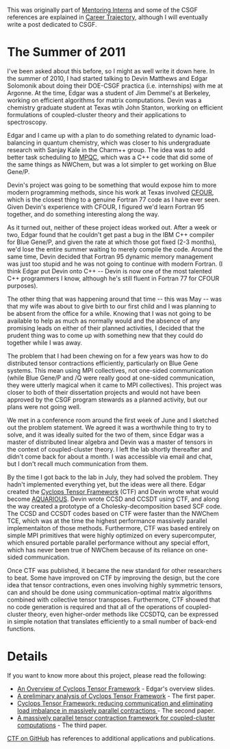 This was originally part of [Mentoring Interns](Mentoring_Interns.md) and some of the CSGF references are explained in [Career Trajectory](Career_Trajectory.md), although I will eventually write a post dedicated to CSGF.

# The Summer of 2011

I've been asked about this before, so I might as well write it down here.  In the summer of 2010, I had started talking to Devin Matthews and Edgar Solomonik about doing their DOE-CSGF practica (i.e. internships) with me at Argonne.  At the time, Edgar was a student of Jim Demmel's at Berkeley, working on efficient algorithms for matrix computations.  Devin was a chemistry graduate student at Texas wtih John Stanton, working on efficient formulations of coupled-cluster theory and their applications to spectroscopy.

Edgar and I came up with a plan to do something related to dynamic load-balancing in quantum chemistry, which was closer to his undergraduate research with Sanjay Kale in the Charm++ group.  The idea was to add better task scheduling to [MPQC](https://mpqc.org/), which was a C++ code that did some of the same things as NWChem, but was a lot simpler to get working on Blue Gene/P.

Devin's project was going to be something that would expose him to more modern programming methods, since his work at Texas involved [CFOUR](http://www.cfour.de/), which is the closest thing to a genuine Fortran 77 code as I have ever seen.  Given Devin's experience with CFOUR, I figured we'd learn Fortran 95 together, and do something interesting along the way.

As it turned out, neither of these project ideas worked out.  After a week or two, Edgar found that he couldn't get past a bug in the IBM C++ compiler for Blue Gene/P, and given the rate at which those got fixed (2-3 months), we'd lose the entire summer waiting to merely compile the code.  Around the same time, Devin decided that Fortran 95 dynamic memory management was just too stupid and he was not going to continue with modern Fortran.  (I think Edgar put Devin onto C++ -- Devin is now one of the most talented C++ programmers I know, although he's still fluent in Fortran 77 for CFOUR purposes).

The other thing that was happening around that time -- this was May -- was that my wife was about to give birth to our first child and I was planning to be absent from the office for a while.  Knowing that I was not going to be available to help as much as normally would and the absence of any promising leads on either of their planned activities, I decided that the prudent thing was to come up with something new that they could do together while I was away.

The problem that I had been chewing on for a few years was how to do distributed tensor contractions efficiently, particularly on Blue Gene systems.  This mean using MPI collectives, not one-sided communication (while Blue Gene/P and /Q were really good at one-sided communication, they were utterly magical when it came to MPI collectives).  This project was closer to both of their dissertation projects and would not have been approved by the CSGF program stewards as a planned activity, but our plans were not going well.

We met in a conference room around the first week of June and I sketched out the problem statement.  We agreed it was a worthwhile thing to try to solve, and it was ideally suited for the two of them, since Edgar was a master of distributed linear algebra and Devin was a master of tensors in the context of coupled-cluster theory.  I left the lab shortly thereafter and didn't come back for about a month.  I was accessible via email and chat, but I don't recall much communication from them.

By the time I got back to the lab in July, they had solved the problem.  They hadn't implemented everything yet, but the ideas were all there.  Edgar created the [Cyclops Tensor Framework](https://solomon2.web.engr.illinois.edu/ctf/) (CTF) and Devin wrote what would become [AQUARIOUS](https://github.com/devinamatthews/aquarius).  Devin wrote CCSD and CCSDT using CTF, and along the way created a prototype of a Cholesky-decomposition based SCF code.  The CCSD and CCSDT codes based on CTF were faster than the NWChem TCE, which was at the time the highest performance massively parallel implementaiton of those methods.  Furthermore, CTF was based entirely on simple MPI primitives that were highly optimized on every supercomputer, which ensured portable parallel performance without any special effort, which has never been true of NWChem because of its reliance on one-sided communication.

Once CTF was published, it became the new standard for other researchers to beat.  Some have improved on CTF by improving the design, but the core idea that tensor contractions, even ones involving highly symmetric tensors, can and should be done using communication-optimal matrix algorithms combined with collective tensor transposes.  Furthermore, CTF showed that no code generation is required and that all of the operations of coupled-cluster theory, even higher-order methods like CCSDTQ, can be expressed in simple notation that translates efficiently to a small number of back-end functions.

# Details

If you want to know more about this project, please read the following:
* [An Overview of Cyclops Tensor Framework](https://solomonik.cs.illinois.edu/talks/molssi-monterey-may-2017.pdf) - Edgar's overview slides.
* [A preliminary analysis of Cyclops Tensor Framework](https://www2.eecs.berkeley.edu/Pubs/TechRpts/2012/EECS-2012-29.html) - The first paper.
* [Cyclops Tensor Framework: reducing communication and eliminating load imbalance in massively parallel contractions
](https://www2.eecs.berkeley.edu/Pubs/TechRpts/2012/EECS-2012-210.html) - The second paper.
* [A massively parallel tensor contraction framework for coupled-cluster computations](https://www2.eecs.berkeley.edu/Pubs/TechRpts/2014/EECS-2014-143.html) - The third paper.

[CTF on GitHub](https://github.com/cyclops-community/ctf) has references to additional applications and publications.
